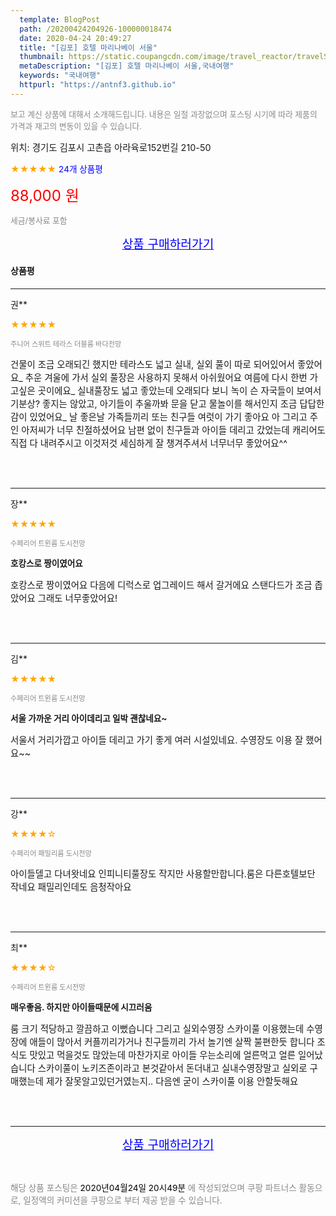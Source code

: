 ```yaml
---
  template: BlogPost
  path: /20200424204926-100000018474
  date: 2020-04-24 20:49:27
  title: "[김포] 호텔 마리나베이 서울"
  thumbnail: https://static.coupangcdn.com/image/travel_reactor/travelSeller/hotel/A00192911/1d9291dc-f253-4405-9415-77841d5190bb.JPG
  metaDescription: "[김포] 호텔 마리나베이 서울,국내여행"
  keywords: "국내여행"
  httpurl: "https://antnf3.github.io"
---
```

  
<span style="color: #888;font-size:0.8rem">보고 계신 상품에 대해서 소개해드립니다.
내용은 일절 과장없으며 포스팅 시기에 따라 제품의 가격과 재고의 변동이 있을 수 있습니다.</span>
  
<span style="font-size: 0.9rem;">위치: 경기도 김포시 고촌읍 아라육로152번길 210-50</span>
  
<span style="color: orange;">★★★★★</span> <span style="color: blue;font-size: 0.85rem;">24개 상품평</span>
  
<span style="color: red;font-size: 1.5rem;">88,000 원</span>
  
<span style="color: #888;font-size:0.8rem">세금/봉사료 포함</span>





<p align="center"><a href="http://me2.do/FTnKNGzb" style="font-size: 1.2rem; color: blue;">상품 구매하러가기</a></p>

#### 상품평
  
---
  
권**
    
<span style="color: orange;">★★★★★</span>
    
<span style="color: #888;font-size:0.7rem">주니어 스위트 테라스 더블룸 바다전망</span>
    

    
<span style="font-size: 0.9rem;">건물이 조금 오래되긴 했지만
테라스도 넓고 실내, 실외 풀이 따로 되어있어서 좋았어요_
추운 겨울에 가서 실외 풀장은 사용하지 못해서 아쉬웠어요
여름에 다시 한번 가고싶은 곳이에요_
실내풀장도 넓고 좋았는데 오래되다 보니 녹이 슨 자국들이 보여서 기분상? 좋지는 않았고, 아기들이 추울까봐 문을 닫고 물놀이를 해서인지 조금 답답한 감이 있었어요_
날 좋은날 가족들끼리 또는 친구들 여럿이 가기 좋아요
아 그리고 주인 아저씨가 너무 친절하셨어요
남편 없이 친구들과 아이들 데리고 갔었는데
캐리어도 직접 다 내려주시고 이것저것 세심하게 잘 챙겨주셔서 너무너무 좋았어요^^</span>
    
<br>
<br>

---
  
장**
    
<span style="color: orange;">★★★★★</span>
    
<span style="color: #888;font-size:0.7rem">수페리어 트윈룸 도시전망</span>
    
<span style="font-size:0.85rem">**호캉스로 짱이였어요**</span>
    
<span style="font-size: 0.9rem;">호캉스로 짱이였어요 
다음에 디럭스로 업그레이드 해서 갈거에요
스탠다드가 조금 좁았어요
그래도 너무좋았어요!</span>
    
<br>
<br>

---
  
김**
    
<span style="color: orange;">★★★★★</span>
    
<span style="color: #888;font-size:0.7rem">수페리어 트윈룸 도시전망</span>
    
<span style="font-size:0.85rem">**서울 가까운 거리 아이데리고 일박 괜찮네요~**</span>
    
<span style="font-size: 0.9rem;">서울서 거리가깝고 아이들 데리고 가기 좋게 여러 시설있네요. 수영장도 이용 잘 했어요~~</span>
    
<br>
<br>

---
  
강**
    
<span style="color: orange;">★★★★☆</span>
    
<span style="color: #888;font-size:0.7rem">수페리어 패밀리룸 도시전망</span>
    

    
<span style="font-size: 0.9rem;">아이들델고 다녀왓네요  인피니티풀장도  작지만  사용할만합니다.룸은  다른호텔보단  작네요  패밀리인데도 음청작아요</span>
    
<br>
<br>

---
  
최**
    
<span style="color: orange;">★★★★☆</span>
    
<span style="color: #888;font-size:0.7rem">수페리어 트윈룸 도시전망</span>
    
<span style="font-size:0.85rem">**매우좋음. 하지만 아이들때문에 시끄러움**</span>
    
<span style="font-size: 0.9rem;">룸 크기 적당하고 깔끔하고 이뻤습니다 그리고 실외수영장 스카이풀 이용했는데 수영장에 애들이 많아서 커플끼리가거나 친구들끼리 가서 놀기엔 살짝 불편한듯 합니다 조식도 맛있고 먹을것도 많았는데 마찬가지로 아이들 우는소리에 얼른먹고 얼른 일어났습니다 스카이풀이 노키즈존이라고 본것같아서 돈더내고 실내수영장말고 실외로 구매했는데 제가 잘못알고있던거였는지.. 다음엔 굳이 스카이풀 이용 안할듯해요</span>
    
<br>
<br>


  
---
  
<p align="center"><a href="http://me2.do/FTnKNGzb" style="font-size: 1.2rem; color: blue;">상품 구매하러가기</a></p>
  
<br>
  
<span style="font-size: 0.85rem; color: #888;">해당 상품 포스팅은 <span style="color: #000;"> 2020년04월24일 20시49분 </span> 에 작성되었으며 쿠팡 파트너스 활동으로, 일정액의 커미션을 쿠팡으로 부터 제공 받을 수 있습니다.</span>
